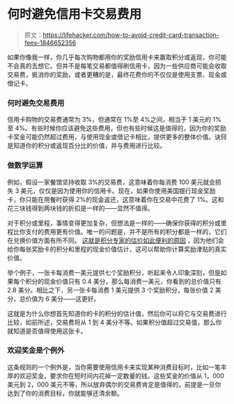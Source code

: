 # 何时避免信用卡交易费用

> 原文：<https://lifehacker.com/how-to-avoid-credit-card-transaction-fees-1846652356>

如果你像我一样，你几乎每次购物都用你的奖励信用卡来赢取积分或返现，你可能不会真的去想它。但并不是每笔交易都值得刷信用卡，因为一些供应商可能会收取交易费，抵消你的奖励，或者更糟的是，最终花费你的不仅仅是使用支票、现金或借记卡。



### **何时避免交易费用**

信用卡购物的交易费通常为 3%，但通常在 1%至 4%之间，相当于 1 美元的 1%至 4%。有些时候你应该避免这些费用，但也有些时候这是值得的，因为你的奖励卡奖金可能仍然超过费用，与使用现金或借记卡相比，提供更多的整体价值。诀窍是知道你的积分或返现百分比的价值，并与费用进行比较。

### **做数学运算**

例如，假设一家餐馆坚持收取 3%的交易费，这意味着你每消费 100 美元就会损失 3 美元，仅仅是因为使用你的信用卡。现在，如果你使用美国银行现金奖励卡，你只能在用餐时获得 2%的现金返还，这意味着你在交易中花费了 1%。这和花三块钱得到两块钱的折扣是一样的——显然不值得。

对于积分或里程，事情变得更加复杂，但想法是一样的——确保你获得的积分或里程比你支付的费用更有价值。唯一的问题是，并不是所有的积分都是一样的，它们在兑换价值方面有所不同。 [这就是积分专家的估价如此便利的原因](https://thepointsguy.com/guide/monthly-valuations/) ，因为他们会给你每张奖励卡的积分和里程的现金价值估计，这可以帮助你计算奖励津贴的真实价值。

举个例子，一张卡每消费一美元提供七个奖励积分，听起来令人印象深刻，但是如果每个积分的现金价值只有 0.4 美分，那么每消费一美元，你看到的总价值只有 2.8 美分。相比之下，另一张卡每消费 1 美元提供 3 个奖励积分，每张价值 2 美分，总价值为 6 美分——这更好。

这就是为什么你想首先知道你的卡的积分的估计值，然后你可以将它与交易费进行比较，如前所述，交易费将从 1 到 4 美分不等。如果积分值超过交易值，那么你就知道是否值得使用这张卡。

### 欢迎奖金是个例外

这条规则的一个例外是，当你需要使用信用卡来实现某种消费目标时，比如一笔丰厚的欢迎奖金，要求你在短时间内花掉一定数量的钱。这些奖金的价值从 1，000 美元到 2，000 美元不等，所以放弃偶尔的交易费肯定是值得的，前提是一旦你达到了你的消费目标，你就能够还清余额。